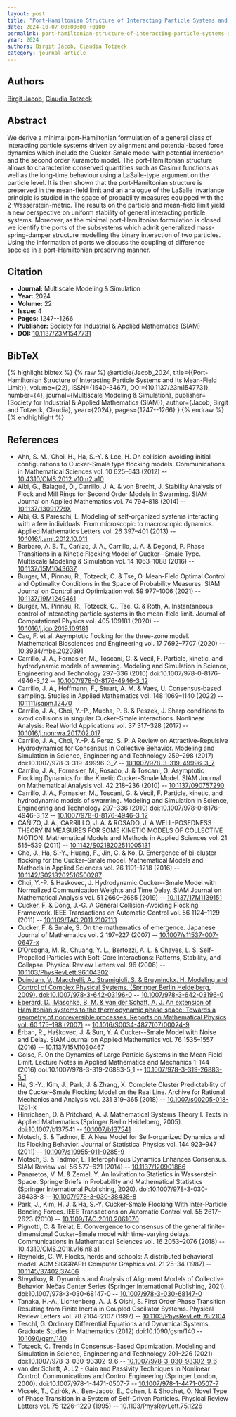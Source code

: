 ```yaml
---
layout: post
title: "Port-Hamiltonian Structure of Interacting Particle Systems and Its Mean-Field Limit"
date: 2024-10-07 00:00:00 +0100
permalink: port-hamiltonian-structure-of-interacting-particle-systems-and-its-mean-field-limit
year: 2024
authors: Birgit Jacob, Claudia Totzeck
category: journal-article
---
```

 
## Authors
[Birgit Jacob](authors/birgit-jacob), [Claudia Totzeck](authors/claudia-totzeck)
 
## Abstract
We derive a minimal port-Hamiltonian formulation of a general class of interacting particle systems driven by alignment and potential-based force dynamics which include the Cucker-Smale model with potential interaction and the second order Kuramoto model. The port-Hamiltonian structure allows to characterize conserved quantities such as Casimir functions as well as the long-time behaviour using a LaSalle-type argument on the particle level. It is then shown that the port-Hamiltonian structure is preserved in the mean-field limit and an analogue of the LaSalle invariance principle is studied in the space of probability measures equipped with the 2-Wasserstein-metric. The results on the particle and mean-field limit yield a new perspective on uniform stability of general interacting particle systems. Moreover, as the minimal port-Hamiltonian formulation is closed we identify the ports of the subsystems which admit generalized mass-spring-damper structure modelling the binary interaction of two particles. Using the information of ports we discuss the coupling of difference species in a port-Hamiltonian preserving manner.
 
## Citation
- **Journal:** Multiscale Modeling &amp; Simulation
- **Year:** 2024
- **Volume:** 22
- **Issue:** 4
- **Pages:** 1247--1266
- **Publisher:** Society for Industrial & Applied Mathematics (SIAM)
- **DOI:** [10.1137/23M1547731](https://doi.org/10.1137/23M1547731)
 
## BibTeX
{% highlight bibtex %}
{% raw %}
@article{Jacob_2024,
  title={{Port-Hamiltonian Structure of Interacting Particle Systems and Its Mean-Field Limit}},
  volume={22},
  ISSN={1540-3467},
  DOI={10.1137/23m1547731},
  number={4},
  journal={Multiscale Modeling &amp; Simulation},
  publisher={Society for Industrial & Applied Mathematics (SIAM)},
  author={Jacob, Birgit and Totzeck, Claudia},
  year={2024},
  pages={1247--1266}
}
{% endraw %}
{% endhighlight %}
 
## References
- Ahn, S. M., Choi, H., Ha, S.-Y. & Lee, H. On collision-avoiding initial configurations to Cucker-Smale type flocking models. Communications in Mathematical Sciences vol. 10 625–643 (2012) -- [10.4310/CMS.2012.v10.n2.a10](https://doi.org/10.4310/CMS.2012.v10.n2.a10)
- Albi, G., Balagué, D., Carrillo, J. A. & von Brecht, J. Stability Analysis of Flock and Mill Rings for Second Order Models in Swarming. SIAM Journal on Applied Mathematics vol. 74 794–818 (2014) -- [10.1137/13091779X](https://doi.org/10.1137/13091779X)
- Albi, G. & Pareschi, L. Modeling of self-organized systems interacting with a few individuals: From microscopic to macroscopic dynamics. Applied Mathematics Letters vol. 26 397–401 (2013) -- [10.1016/j.aml.2012.10.011](https://doi.org/10.1016/j.aml.2012.10.011)
- Barbaro, A. B. T., Can͂izo, J. A., Carrillo, J. A. & Degond, P. Phase Transitions in a Kinetic Flocking Model of Cucker--Smale Type. Multiscale Modeling &amp; Simulation vol. 14 1063–1088 (2016) -- [10.1137/15M1043637](https://doi.org/10.1137/15M1043637)
- Burger, M., Pinnau, R., Totzeck, C. & Tse, O. Mean-Field Optimal Control and Optimality Conditions in the Space of Probability Measures. SIAM Journal on Control and Optimization vol. 59 977–1006 (2021) -- [10.1137/19M1249461](https://doi.org/10.1137/19M1249461)
- Burger, M., Pinnau, R., Totzeck, C., Tse, O. & Roth, A. Instantaneous control of interacting particle systems in the mean-field limit. Journal of Computational Physics vol. 405 109181 (2020) -- [10.1016/j.jcp.2019.109181](https://doi.org/10.1016/j.jcp.2019.109181)
- Cao, F. et al. Asymptotic flocking for the three-zone model. Mathematical Biosciences and Engineering vol. 17 7692–7707 (2020) -- [10.3934/mbe.2020391](https://doi.org/10.3934/mbe.2020391)
- Carrillo, J. A., Fornasier, M., Toscani, G. & Vecil, F. Particle, kinetic, and hydrodynamic models of swarming. Modeling and Simulation in Science, Engineering and Technology 297–336 (2010) doi:10.1007/978-0-8176-4946-3_12 -- [10.1007/978-0-8176-4946-3_12](https://doi.org/10.1007/978-0-8176-4946-3_12)
- Carrillo, J. A., Hoffmann, F., Stuart, A. M. & Vaes, U. Consensus‐based sampling. Studies in Applied Mathematics vol. 148 1069–1140 (2022) -- [10.1111/sapm.12470](https://doi.org/10.1111/sapm.12470)
- Carrillo, J. A., Choi, Y.-P., Mucha, P. B. & Peszek, J. Sharp conditions to avoid collisions in singular Cucker–Smale interactions. Nonlinear Analysis: Real World Applications vol. 37 317–328 (2017) -- [10.1016/j.nonrwa.2017.02.017](https://doi.org/10.1016/j.nonrwa.2017.02.017)
- Carrillo, J. A., Choi, Y.-P. & Perez, S. P. A Review on Attractive–Repulsive Hydrodynamics for Consensus in Collective Behavior. Modeling and Simulation in Science, Engineering and Technology 259–298 (2017) doi:10.1007/978-3-319-49996-3_7 -- [10.1007/978-3-319-49996-3_7](https://doi.org/10.1007/978-3-319-49996-3_7)
- Carrillo, J. A., Fornasier, M., Rosado, J. & Toscani, G. Asymptotic Flocking Dynamics for the Kinetic Cucker–Smale Model. SIAM Journal on Mathematical Analysis vol. 42 218–236 (2010) -- [10.1137/090757290](https://doi.org/10.1137/090757290)
- Carrillo, J. A., Fornasier, M., Toscani, G. & Vecil, F. Particle, kinetic, and hydrodynamic models of swarming. Modeling and Simulation in Science, Engineering and Technology 297–336 (2010) doi:10.1007/978-0-8176-4946-3_12 -- [10.1007/978-0-8176-4946-3_12](https://doi.org/10.1007/978-0-8176-4946-3_12)
- CAÑIZO, J. A., CARRILLO, J. A. & ROSADO, J. A WELL-POSEDNESS THEORY IN MEASURES FOR SOME KINETIC MODELS OF COLLECTIVE MOTION. Mathematical Models and Methods in Applied Sciences vol. 21 515–539 (2011) -- [10.1142/S0218202511005131](https://doi.org/10.1142/S0218202511005131)
- Cho, J., Ha, S.-Y., Huang, F., Jin, C. & Ko, D. Emergence of bi-cluster flocking for the Cucker–Smale model. Mathematical Models and Methods in Applied Sciences vol. 26 1191–1218 (2016) -- [10.1142/S0218202516500287](https://doi.org/10.1142/S0218202516500287)
- Choi, Y.-P. & Haskovec, J. Hydrodynamic Cucker--Smale Model with Normalized Communication Weights and Time Delay. SIAM Journal on Mathematical Analysis vol. 51 2660–2685 (2019) -- [10.1137/17M1139151](https://doi.org/10.1137/17M1139151)
- Cucker, F. & Dong, J.-G. A General Collision-Avoiding Flocking Framework. IEEE Transactions on Automatic Control vol. 56 1124–1129 (2011) -- [10.1109/TAC.2011.2107113](https://doi.org/10.1109/TAC.2011.2107113)
- Cucker, F. & Smale, S. On the mathematics of emergence. Japanese Journal of Mathematics vol. 2 197–227 (2007) -- [10.1007/s11537-007-0647-x](https://doi.org/10.1007/s11537-007-0647-x)
- D’Orsogna, M. R., Chuang, Y. L., Bertozzi, A. L. & Chayes, L. S. Self-Propelled Particles with Soft-Core Interactions: Patterns, Stability, and Collapse. Physical Review Letters vol. 96 (2006) -- [10.1103/PhysRevLett.96.104302](https://doi.org/10.1103/PhysRevLett.96.104302)
- [Duindam, V., Macchelli, A., Stramigioli, S. & Bruyninckx, H. Modeling and Control of Complex Physical Systems. (Springer Berlin Heidelberg, 2009). doi:10.1007/978-3-642-03196-0](modeling-and-control-of-complex-physical-systems) -- [10.1007/978-3-642-03196-0](https://doi.org/10.1007/978-3-642-03196-0)
- [Eberard, D., Maschke, B. M. & van der Schaft, A. J. An extension of Hamiltonian systems to the thermodynamic phase space: Towards a geometry of nonreversible processes. Reports on Mathematical Physics vol. 60 175–198 (2007)](an-extension-of-hamiltonian-systems-to-the-thermodynamic-phase-space-towards-a-geometry-of-nonreversible-processes) -- [10.1016/S0034-4877(07)00024-9](https://doi.org/10.1016/S0034-4877(07)00024-9)
- Erban, R., Haškovec, J. & Sun, Y. A Cucker--Smale Model with Noise and Delay. SIAM Journal on Applied Mathematics vol. 76 1535–1557 (2016) -- [10.1137/15M1030467](https://doi.org/10.1137/15M1030467)
- Golse, F. On the Dynamics of Large Particle Systems in the Mean Field Limit. Lecture Notes in Applied Mathematics and Mechanics 1–144 (2016) doi:10.1007/978-3-319-26883-5_1 -- [10.1007/978-3-319-26883-5_1](https://doi.org/10.1007/978-3-319-26883-5_1)
- Ha, S.-Y., Kim, J., Park, J. & Zhang, X. Complete Cluster Predictability of the Cucker–Smale Flocking Model on the Real Line. Archive for Rational Mechanics and Analysis vol. 231 319–365 (2018) -- [10.1007/s00205-018-1281-x](https://doi.org/10.1007/s00205-018-1281-x)
- Hinrichsen, D. & Pritchard, A. J. Mathematical Systems Theory I. Texts in Applied Mathematics (Springer Berlin Heidelberg, 2005). doi:10.1007/b137541 -- [10.1007/b137541](https://doi.org/10.1007/b137541)
- Motsch, S. & Tadmor, E. A New Model for Self-organized Dynamics and Its Flocking Behavior. Journal of Statistical Physics vol. 144 923–947 (2011) -- [10.1007/s10955-011-0285-9](https://doi.org/10.1007/s10955-011-0285-9)
- Motsch, S. & Tadmor, E. Heterophilious Dynamics Enhances Consensus. SIAM Review vol. 56 577–621 (2014) -- [10.1137/120901866](https://doi.org/10.1137/120901866)
- Panaretos, V. M. & Zemel, Y. An Invitation to Statistics in Wasserstein Space. SpringerBriefs in Probability and Mathematical Statistics (Springer International Publishing, 2020). doi:10.1007/978-3-030-38438-8 -- [10.1007/978-3-030-38438-8](https://doi.org/10.1007/978-3-030-38438-8)
- Park, J., Kim, H. J. & Ha, S.-Y. Cucker-Smale Flocking With Inter-Particle Bonding Forces. IEEE Transactions on Automatic Control vol. 55 2617–2623 (2010) -- [10.1109/TAC.2010.2061070](https://doi.org/10.1109/TAC.2010.2061070)
- Pignotti, C. & Trélat, E. Convergence to consensus of the general finite-dimensional Cucker–Smale model with time-varying delays. Communications in Mathematical Sciences vol. 16 2053–2076 (2018) -- [10.4310/CMS.2018.v16.n8.a1](https://doi.org/10.4310/CMS.2018.v16.n8.a1)
- Reynolds, C. W. Flocks, herds and schools: A distributed behavioral model. ACM SIGGRAPH Computer Graphics vol. 21 25–34 (1987) -- [10.1145/37402.37406](https://doi.org/10.1145/37402.37406)
- Shvydkoy, R. Dynamics and Analysis of Alignment Models of Collective Behavior. Nečas Center Series (Springer International Publishing, 2021). doi:10.1007/978-3-030-68147-0 -- [10.1007/978-3-030-68147-0](https://doi.org/10.1007/978-3-030-68147-0)
- Tanaka, H.-A., Lichtenberg, A. J. & Oishi, S. First Order Phase Transition Resulting from Finite Inertia in Coupled Oscillator Systems. Physical Review Letters vol. 78 2104–2107 (1997) -- [10.1103/PhysRevLett.78.2104](https://doi.org/10.1103/PhysRevLett.78.2104)
- Teschl, G. Ordinary Differential Equations and Dynamical Systems. Graduate Studies in Mathematics (2012) doi:10.1090/gsm/140 -- [10.1090/gsm/140](https://doi.org/10.1090/gsm/140)
- Totzeck, C. Trends in Consensus-Based Optimization. Modeling and Simulation in Science, Engineering and Technology 201–226 (2021) doi:10.1007/978-3-030-93302-9_6 -- [10.1007/978-3-030-93302-9_6](https://doi.org/10.1007/978-3-030-93302-9_6)
- van der Schaft, A. L2 - Gain and Passivity Techniques in Nonlinear Control. Communications and Control Engineering (Springer London, 2000). doi:10.1007/978-1-4471-0507-7 -- [10.1007/978-1-4471-0507-7](https://doi.org/10.1007/978-1-4471-0507-7)
- Vicsek, T., Czirók, A., Ben-Jacob, E., Cohen, I. & Shochet, O. Novel Type of Phase Transition in a System of Self-Driven Particles. Physical Review Letters vol. 75 1226–1229 (1995) -- [10.1103/PhysRevLett.75.1226](https://doi.org/10.1103/PhysRevLett.75.1226)

